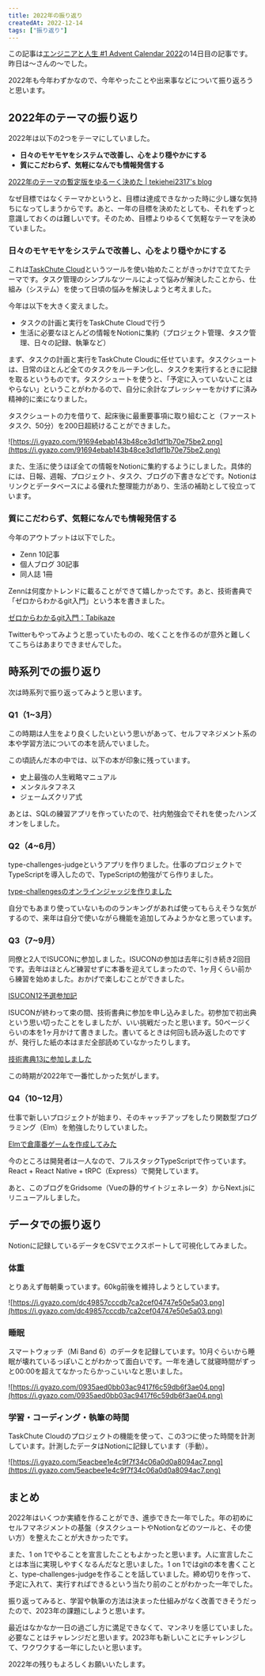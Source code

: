 ```yaml
---
title: 2022年の振り返り
createdAt: 2022-12-14
tags: ["振り返り"]
---
```


この記事は[エンジニアと人生 #1 Advent Calendar 2022](https://adventar.org/calendars/7577)の14日目の記事です。昨日は〜さんの〜でした。

2022年も今年わずかなので、今年やったことや出来事などについて振り返ろうと思います。

## 2022年のテーマの振り返り

2022年は以下の2つをテーマにしていました。

- **日々のモヤモヤをシステムで改善し、心をより穏やかにする**
- **質にこだわらず、気軽になんでも情報発信する**

[2022年のテーマの暫定版をゆるーく決めた | tekiehei2317's blog](https://blog.tekihei2317.com/articles/1ot3cw142k1i7b)

なぜ目標ではなくテーマかというと、目標は達成できなかった時に少し嫌な気持ちになってしまうからです。あと、一年の目標を決めたとしても、それをずっと意識しておくのは難しいです。そのため、目標よりゆるくて気軽なテーマを決めていました。

### 日々のモヤモヤをシステムで改善し、心をより穏やかにする

これは[TaskChute Cloud](https://taskchute.cloud)というツールを使い始めたことがきっかけで立てたテーマです。タスク管理のシンプルなツールによって悩みが解決したことから、仕組み（システム）を使って日頃の悩みを解決しようと考えました。

今年は以下を大きく変えました。

- タスクの計画と実行をTaskChute Cloudで行う
- 生活に必要なほとんどの情報をNotionに集約（プロジェクト管理、タスク管理、日々の記録、執筆など）

まず、タスクの計画と実行をTaskChute Cloudに任せています。タスクシュートは、日常のほとんど全てのタスクをルーチン化し、タスクを実行するときに記録を取るというものです。タスクシュートを使うと、「予定に入っていないことはやらない」ということがわかるので、自分に余計なプレッシャーをかけずに済み精神的に楽になりました。

タスクシュートの力を借りて、起床後に最重要事項に取り組むこと（ファーストタスク、50分）を200日超続けることができました。

![https://i.gyazo.com/91694ebab143b48ce3d1df1b70e75be2.png](https://i.gyazo.com/91694ebab143b48ce3d1df1b70e75be2.png)

また、生活に使うほぼ全ての情報をNotionに集約するようにしました。具体的には、日報、週報、プロジェクト、タスク、ブログの下書きなどです。Notionはリンクとデータベースによる優れた整理能力があり、生活の補助として役立っています。

### 質にこだわらず、気軽になんでも情報発信する

今年のアウトプットは以下でした。

- Zenn 10記事
- 個人ブログ 30記事
- 同人誌 1冊

Zennは何度かトレンドに載ることができて嬉しかったです。あと、技術書典で「ゼロからわかるgit入門」という本を書きました。

[ゼロからわかるgit入門：Tabikaze](https://techbookfest.org/product/p5SYDvFwMQedLTWruy0wjt?productVariantID=iwhbZup4HGXf2s32PcvYF5)

Twitterもやってみようと思っていたものの、呟くことを作るのが意外と難しくてこちらはあまりできませんでした。

## 時系列での振り返り

次は時系列で振り返ってみようと思います。

### Q1（1~3月）

この時期は人生をより良くしたいという思いがあって、セルフマネジメント系の本や学習方法についての本を読んでいました。

この頃読んだ本の中では、以下の本が印象に残っています。

- 史上最強の人生戦略マニュアル
- メンタルタフネス
- ジェームズクリア式

あとは、SQLの練習アプリを作っていたので、社内勉強会でそれを使ったハンズオンをしました。

### Q2（4~6月）

type-challenges-judgeというアプリを作りました。仕事のプロジェクトでTypeScriptを導入したので、TypeScriptの勉強がてら作りました。

[type-challengesのオンラインジャッジを作りました](https://zenn.dev/tekihei2317/articles/23bebcd855dc86)

自分でもあまり使っていないもののランキングがあれば使ってもらえそうな気がするので、来年は自分で使いながら機能を追加してみようかなと思っています。

### Q3（7~9月）

同僚と2人でISUCONに参加しました。ISUCONの参加は去年に引き続き2回目です。去年はほとんど練習せずに本番を迎えてしまったので、1ヶ月くらい前から練習を始めました。おかげで楽しむことができました。

[ISUCON12予選参加記](https://blog.tekihei2317.com/articles/ej57e1xaugqoqc)

ISUCONが終わって束の間、技術書典に参加を申し込みました。初参加で初出典という思い切ったことをしましたが、いい挑戦だったと思います。50ページくらいの本を1ヶ月かけて書きました。書いてるときは何回も読み返したのですが、発行した紙の本はまだ全部読めていなかったりします。

[技術書典13に参加しました](https://blog.tekihei2317.com/articles/y6y9fjshw2pqfr)

この時期が2022年で一番忙しかった気がします。

### Q4（10~12月）

仕事で新しいプロジェクトが始まり、そのキャッチアップをしたり関数型プログラミング（Elm）を勉強したりしていました。

[Elmで倉庫番ゲームを作成してみた](https://zenn.dev/tekihei2317/articles/01ed5f999aaae2)

今のところは開発者は一人なので、フルスタックTypeScriptで作っています。React + React Native + tRPC（Express）で開発しています。

あと、このブログをGridsome（Vueの静的サイトジェネレータ）からNext.jsにリニューアルしました。

## データでの振り返り

Notionに記録しているデータをCSVでエクスポートして可視化してみました。

### 体重

とりあえず毎朝乗っています。60kg前後を維持しようとしています。

![https://i.gyazo.com/dc49857cccdb7ca2cef04747e50e5a03.png](https://i.gyazo.com/dc49857cccdb7ca2cef04747e50e5a03.png)

### 睡眠

スマートウォッチ（Mi Band 6）のデータを記録しています。10月ぐらいから睡眠が壊れているっぽいことがわかって面白いです。一年を通して就寝時間がずっと00:00を超えてなかったらかっこいいなと思いました。

![https://i.gyazo.com/0935aed0bb03ac9417f6c59db6f3ae04.png](https://i.gyazo.com/0935aed0bb03ac9417f6c59db6f3ae04.png)

### 学習・コーディング・執筆の時間

TaskChute Cloudのプロジェクトの機能を使って、この3つに使った時間を計測しています。計測したデータはNotionに記録しています（手動）。

![https://i.gyazo.com/5eacbee1e4c9f7f34c06a0d0a8094ac7.png](https://i.gyazo.com/5eacbee1e4c9f7f34c06a0d0a8094ac7.png)

## まとめ

2022年はいくつか実績を作ることができ、進歩できた一年でした。年の初めにセルフマネジメントの基盤（タスクシュートやNotionなどのツールと、その使い方）を整えたことが大きかったです。

また、1 on 1でやることを宣言したこともよかったと思います。人に宣言したことは本当に実現しやすくなるんだなと思いました。1 on 1ではgitの本を書くことと、type-challenges-judgeを作ることを話していました。締め切りを作って、予定に入れて、実行すればできるという当たり前のことがわかった一年でした。

振り返ってみると、学習や執筆の方法は決まった仕組みがなく改善できそうだったので、2023年の課題にしようと思います。

最近はなかなか一日の過ごし方に満足できなくて、マンネリを感じていました。必要なことはチャレンジだと思います。2023年も新しいことにチャレンジして、ワクワクする一年にしたいと思います。

2022年の残りもよろしくお願いいたします。
